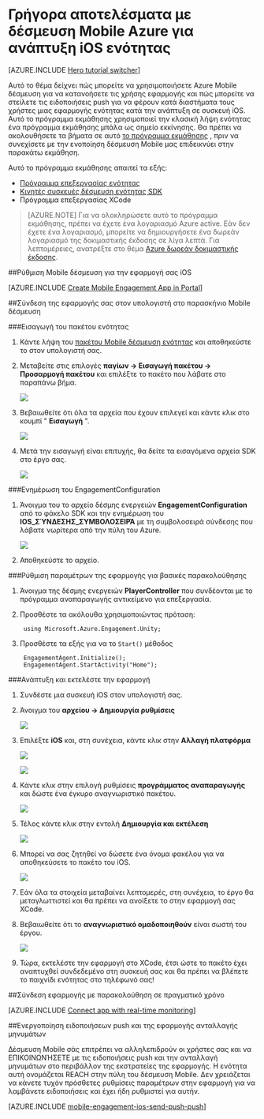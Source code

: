 <properties
    pageTitle="Γρήγορα αποτελέσματα με δέσμευση Mobile Azure για ανάπτυξη iOS ενότητας"
    description="Μάθετε πώς να χρησιμοποιείτε Azure Mobile δέσμευση με ανάλυση και τις ειδοποιήσεις Push για τις εφαρμογές ενότητας αναπτύξετε για συσκευές iOS."
    services="mobile-engagement"
    documentationCenter="unity"
    authors="piyushjo"
    manager="erikre"
    editor="" />

<tags
    ms.service="mobile-engagement"
    ms.workload="mobile"
    ms.tgt_pltfrm="mobile-unity-ios"
    ms.devlang="dotnet"
    ms.topic="hero-article"
    ms.date="08/19/2016"
    ms.author="piyushjo" />

# <a name="get-started-with-azure-mobile-engagement-for-unity-ios-deployment"></a>Γρήγορα αποτελέσματα με δέσμευση Mobile Azure για ανάπτυξη iOS ενότητας

[AZURE.INCLUDE [Hero tutorial switcher](../../includes/mobile-engagement-hero-tutorial-switcher.md)]

Αυτό το θέμα δείχνει πώς μπορείτε να χρησιμοποιήσετε Azure Mobile δέσμευση για να κατανοήσετε τις χρήσης εφαρμογής και πώς μπορείτε να στείλετε τις ειδοποιήσεις push για να φέρουν κατά διαστήματα τους χρήστες μιας εφαρμογής ενότητας κατά την ανάπτυξη σε συσκευή iOS.
Αυτό το πρόγραμμα εκμάθησης χρησιμοποιεί την κλασική λήψη ενότητας ένα πρόγραμμα εκμάθησης μπάλα ως σημείο εκκίνησης. Θα πρέπει να ακολουθήσετε τα βήματα σε αυτό [το πρόγραμμα εκμάθησης](mobile-engagement-unity-roll-a-ball.md) , πριν να συνεχίσετε με την ενοποίηση δέσμευση Mobile μας επιδεικνύει στην παρακάτω εκμάθηση. 

Αυτό το πρόγραμμα εκμάθησης απαιτεί τα εξής:

+ [Πρόγραμμα επεξεργασίας ενότητας](http://unity3d.com/get-unity)
+ [Κινητές συσκευές δέσμευση ενότητας SDK](https://aka.ms/azmeunitysdk)
+ Πρόγραμμα επεξεργασίας XCode

> [AZURE.NOTE] Για να ολοκληρώσετε αυτό το πρόγραμμα εκμάθησης, πρέπει να έχετε ένα λογαριασμό Azure active. Εάν δεν έχετε ένα λογαριασμό, μπορείτε να δημιουργήσετε ένα δωρεάν λογαριασμό της δοκιμαστικής έκδοσης σε λίγα λεπτά. Για λεπτομέρειες, ανατρέξτε στο θέμα [Azure δωρεάν δοκιμαστικής έκδοσης](https://azure.microsoft.com/pricing/free-trial/?WT.mc_id=A0E0E5C02&amp;returnurl=http%3A%2F%2Fazure.microsoft.com%2Fen-us%2Fdocumentation%2Farticles%2Fmobile-engagement-unity-ios-get-started).

##<a id="setup-azme"></a>Ρύθμιση Mobile δέσμευση για την εφαρμογή σας iOS

[AZURE.INCLUDE [Create Mobile Engagement App in Portal](../../includes/mobile-engagement-create-app-in-portal-new.md)]

##<a id="connecting-app"></a>Σύνδεση της εφαρμογής σας στον υπολογιστή στο παρασκήνιο Mobile δέσμευση

###<a name="import-the-unity-package"></a>Εισαγωγή του πακέτου ενότητας

1. Κάντε λήψη του [πακέτου Mobile δέσμευση ενότητας](https://aka.ms/azmeunitysdk) και αποθηκεύστε το στον υπολογιστή σας. 

2. Μεταβείτε στις επιλογές **παγίων -> Εισαγωγή πακέτου -> Προσαρμογή πακέτου** και επιλέξτε το πακέτο που λάβατε στο παραπάνω βήμα. 

    ![][70] 

3. Βεβαιωθείτε ότι όλα τα αρχεία που έχουν επιλεγεί και κάντε κλικ στο κουμπί " **Εισαγωγή** ". 

    ![][71] 

4. Μετά την εισαγωγή είναι επιτυχής, θα δείτε τα εισαγόμενα αρχεία SDK στο έργο σας.  

    ![][72] 

###<a name="update-the-engagementconfiguration"></a>Ενημέρωση του EngagementConfiguration

1. Άνοιγμα του το αρχείο δέσμης ενεργειών **EngagementConfiguration** από το φάκελο SDK και την ενημέρωση του **IOS\_ΣΎΝΔΕΣΗΣ\_ΣΥΜΒΟΛΟΣΕΙΡΆ** με τη συμβολοσειρά σύνδεσης που λάβατε νωρίτερα από την πύλη του Azure.  

    ![][73]

2. Αποθηκεύστε το αρχείο. 

###<a name="configure-the-app-for-basic-tracking"></a>Ρύθμιση παραμέτρων της εφαρμογής για βασικές παρακολούθησης

1. Άνοιγμα της δέσμης ενεργειών **PlayerController** που συνδέονται με το πρόγραμμα αναπαραγωγής αντικείμενο για επεξεργασία. 

2. Προσθέστε τα ακόλουθα χρησιμοποιώντας πρόταση:

        using Microsoft.Azure.Engagement.Unity;

3. Προσθέστε τα εξής για να το `Start()` μέθοδος
    
        EngagementAgent.Initialize();
        EngagementAgent.StartActivity("Home");

###<a name="deploy-and-run-the-app"></a>Ανάπτυξη και εκτελέστε την εφαρμογή

1. Συνδέστε μια συσκευή iOS στον υπολογιστή σας. 

2. Άνοιγμα του **αρχείου -> Δημιουργία ρυθμίσεις** 

    ![][40]

3. Επιλέξτε **iOS** και, στη συνέχεια, κάντε κλικ στην **Αλλαγή πλατφόρμα**

    ![][41]

    ![][42]

4. Κάντε κλικ στην επιλογή ρυθμίσεις **προγράμματος αναπαραγωγής** και δώστε ένα έγκυρο αναγνωριστικό πακέτου. 

    ![][53]

5. Τέλος κάντε κλικ στην εντολή **Δημιουργία και εκτέλεση**

    ![][54]

6. Μπορεί να σας ζητηθεί να δώσετε ένα όνομα φακέλου για να αποθηκεύσετε το πακέτο του iOS. 

    ![][43]

7. Εάν όλα τα στοιχεία μεταβαίνει λεπτομερές, στη συνέχεια, το έργο θα μεταγλωττιστεί και θα πρέπει να ανοίξετε το στην εφαρμογή σας XCode. 

8. Βεβαιωθείτε ότι το **αναγνωριστικό ομαδοποιηθούν** είναι σωστή του έργου.  

    ![][75]

10. Τώρα, εκτελέστε την εφαρμογή στο XCode, έτσι ώστε το πακέτο έχει αναπτυχθεί συνδεδεμένο στη συσκευή σας και θα πρέπει να βλέπετε το παιχνίδι ενότητας στο τηλέφωνό σας! 

##<a id="monitor"></a>Σύνδεση εφαρμογής με παρακολούθηση σε πραγματικό χρόνο

[AZURE.INCLUDE [Connect app with real-time monitoring](../../includes/mobile-engagement-connect-app-with-monitor.md)]

##<a id="integrate-push"></a>Ενεργοποίηση ειδοποιήσεων push και της εφαρμογής ανταλλαγής μηνυμάτων

Δέσμευση Mobile σάς επιτρέπει να αλληλεπιδρούν οι χρήστες σας και να ΕΠΙΚΟΙΝΩΝΉΣΕΤΕ με τις ειδοποιήσεις push και την ανταλλαγή μηνυμάτων στο περιβάλλον της εκστρατείες της εφαρμογής. Η ενότητα αυτή ονομάζεται REACH στην πύλη του δέσμευση Mobile.
Δεν χρειάζεται να κάνετε τυχόν πρόσθετες ρυθμίσεις παραμέτρων στην εφαρμογή για να λαμβάνετε ειδοποιήσεις και έχει ήδη ρυθμιστεί για αυτήν.

[AZURE.INCLUDE [mobile-engagement-ios-send-push-push](../../includes/mobile-engagement-ios-send-push.md)]

<!-- Images. -->
[40]: ./media/mobile-engagement-unity-ios-get-started/40.png
[41]: ./media/mobile-engagement-unity-ios-get-started/41.png
[42]: ./media/mobile-engagement-unity-ios-get-started/42.png
[43]: ./media/mobile-engagement-unity-ios-get-started/43.png
[53]: ./media/mobile-engagement-unity-ios-get-started/53.png
[54]: ./media/mobile-engagement-unity-ios-get-started/54.png
[70]: ./media/mobile-engagement-unity-ios-get-started/70.png
[71]: ./media/mobile-engagement-unity-ios-get-started/71.png
[72]: ./media/mobile-engagement-unity-ios-get-started/72.png
[73]: ./media/mobile-engagement-unity-ios-get-started/73.png
[74]: ./media/mobile-engagement-unity-ios-get-started/74.png
[75]: ./media/mobile-engagement-unity-ios-get-started/75.png
